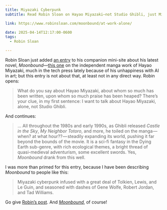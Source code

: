 ```yaml
---
title: Miyazaki Cyberpunk
subtitle: Read Robin Sloan on Hayao Miyazaki—not Studio Ghibli, just Miyazaki.

link: https://www.robinsloan.com/moonbound/at-work-alone/

date: 2025-04-14T12:17:00-0600
tags:
  - Robin Sloan

---
```


Robin Sloan just added [an entry]({{link}}) to his companion mini-site about his latest novel, <cite>Moonbound</cite>—[this one]({{link}}) on the independent manga work of Hayao Miyazaki, much in the tech press lately because of his unhappiness with <abbr>AI</abbr> in art; but this entry is not about that, at least not in any direct way. Robin opens:

> What do you say about Hayao Miyazaki, about whom so much has been written, upon whom so much praise has been heaped? There’s your clue, in my first sentence: I want to talk about Hayao Miyazaki, alone, not Studio Ghibli.

And continues:

> … All throughout the 1980s and early 1990s, as Ghibli released <cite>Castle in the Sky</cite>, <cite>My Neighbor Totoro</cite>, and more, he toiled on the manga — when? at what hour?? — steadily expanding its world, pushing it far beyond the bounds of the movie. It is a sci-fi fantasy in the Dying Earth sub-genre, with rich ecological themes, a bright thread of quasi-medieval adventurism, some excellent swords. Yes, <cite>Moonbound</cite> drank from this well.

I was more than primed for this entry, because I have been describing <cite>Moonbound</cite> to people like this:

> Miyazaki cyberpunk infused with a great deal of Tolkien, Lewis, and Le Guin, and seasoned with dashes of Gene Wolfe, Robert Jordan, and Tad Williams.

Go give [Robin’s post]({{link}}). And [<cite>Moonbound</cite>](https://bookshop.org/a/21126/9780374610609), of course!